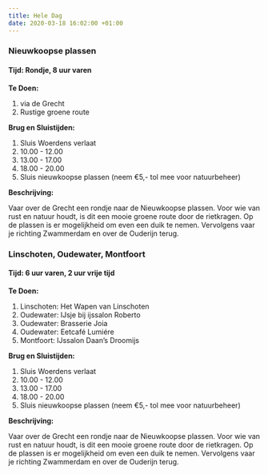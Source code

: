 ```yaml
---
title: Hele Dag
date: 2020-03-18 16:02:00 +01:00
---
```


### Nieuwkoopse plassen
#### Tijd: Rondje, 8 uur varen
**Te Doen:**

1. via de Grecht
2. Rustige groene route

**Brug en Sluistijden:**

1. Sluis Woerdens verlaat
2. 10.00 - 12.00
3. 13.00 - 17.00
4. 18.00 - 20.00
5. Sluis nieuwkoopse plassen (neem €5,- tol mee voor natuurbeheer)

**Beschrijving:**

Vaar over de Grecht een rondje naar de Nieuwkoopse plassen.
   Voor wie van rust en natuur houdt, is dit een mooie groene route door de rietkragen.
   Op de plassen is er mogelijkheid om even een duik te nemen.
   Vervolgens vaar je richting Zwammerdam en over de Ouderijn terug.


### Linschoten, Oudewater, Montfoort
#### Tijd: 6 uur varen, 2 uur vrije tijd
**Te Doen:**

1. Linschoten: Het Wapen van Linschoten
2. Oudewater: IJsje  bij ijssalon Roberto
3. Oudewater: Brasserie Joia
4. Oudewater: Eetcafé Lumiére
5. Montfoort: IJssalon Daan’s Droomijs

**Brug en Sluistijden:**

1. Sluis Woerdens verlaat
2. 10.00 - 12.00
3. 13.00 - 17.00
4. 18.00 - 20.00
5. Sluis nieuwkoopse plassen (neem €5,- tol mee voor natuurbeheer)

**Beschrijving:**

Vaar over de Grecht een rondje naar de Nieuwkoopse plassen.
   Voor wie van rust en natuur houdt, is dit een mooie groene route door de rietkragen.
   Op de plassen is er mogelijkheid om even een duik te nemen.
   Vervolgens vaar je richting Zwammerdam en over de Ouderijn terug.
